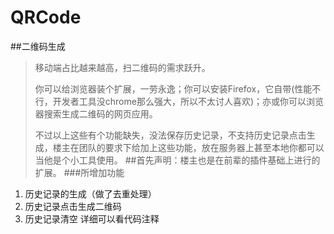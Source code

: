 # QRCode
##二维码生成
> 移动端占比越来越高，扫二维码的需求跃升。
> 
> 你可以给浏览器装个扩展，一劳永逸；你可以安装Firefox，它自带(性能不行，开发者工具没chrome那么强大，所以不太讨人喜欢)；亦或你可以浏览器搜索生成二维码的网页应用。
>
> 不过以上这些有个功能缺失，没法保存历史记录，不支持历史记录点击生成，楼主在团队的要求下给加上这些功能，放在服务器上甚至本地你都可以当他是个小工具使用。
##首先声明：楼主也是在前辈的插件基础上进行的扩展。
###所增加功能
1. 历史记录的生成（做了去重处理）
2. 历史记录点击生成二维码
3. 历史记录清空
详细可以看代码注释